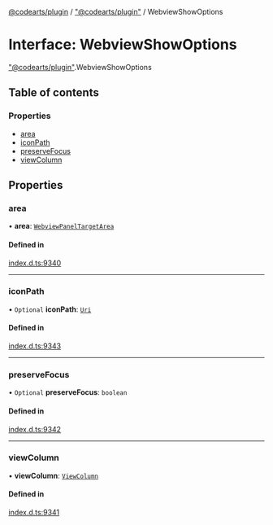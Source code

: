 [@codearts/plugin](../README.md) / ["@codearts/plugin"](../modules/_codearts_plugin_.md) / WebviewShowOptions

# Interface: WebviewShowOptions

["@codearts/plugin"](../modules/_codearts_plugin_.md).WebviewShowOptions

## Table of contents

### Properties

- [area](codearts_plugin_.WebviewShowOptions.md#area)
- [iconPath](codearts_plugin_.WebviewShowOptions.md#iconpath)
- [preserveFocus](codearts_plugin_.WebviewShowOptions.md#preservefocus)
- [viewColumn](codearts_plugin_.WebviewShowOptions.md#viewcolumn)

## Properties

### area

• **area**: [`WebviewPanelTargetArea`](../enums/codearts_plugin_.WebviewPanelTargetArea.md)

#### Defined in

[index.d.ts:9340](https://github.com/huaweicloud/cloudide-plugin-api/blob/5055bbd/index.d.ts#L9340)

___

### iconPath

• `Optional` **iconPath**: [`Uri`](../classes/codearts_plugin_.Uri.md)

#### Defined in

[index.d.ts:9343](https://github.com/huaweicloud/cloudide-plugin-api/blob/5055bbd/index.d.ts#L9343)

___

### preserveFocus

• `Optional` **preserveFocus**: `boolean`

#### Defined in

[index.d.ts:9342](https://github.com/huaweicloud/cloudide-plugin-api/blob/5055bbd/index.d.ts#L9342)

___

### viewColumn

• **viewColumn**: [`ViewColumn`](../enums/codearts_plugin_.ViewColumn.md)

#### Defined in

[index.d.ts:9341](https://github.com/huaweicloud/cloudide-plugin-api/blob/5055bbd/index.d.ts#L9341)

